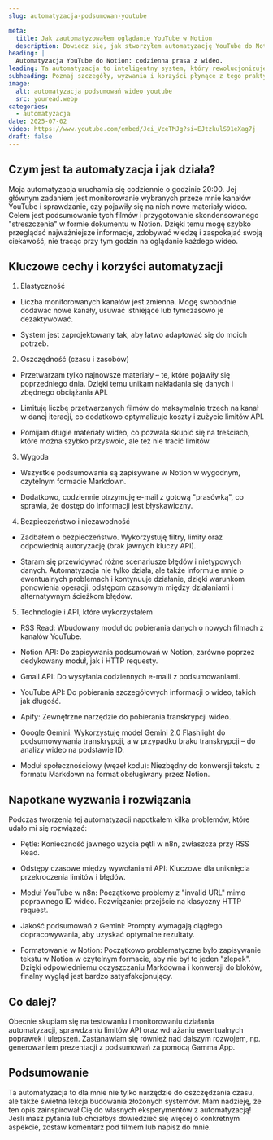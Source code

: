```yaml
---
slug: automatyzacja-podsumowan-youtube

meta:
  title: Jak zautomatyzowałem oglądanie YouTube w Notion
  description: Dowiedz się, jak stworzyłem automatyzację YouTube do Notion, która oszczędza czas, streszcza wideo i zbiera wiedzę.
heading: |
  Automatyzacja YouTube do Notion: codzienna prasa z wideo.
leading: Ta automatyzacja to inteligentny system, który rewolucjonizuje sposób, w jaki przyswajam wiedzę z YouTube. Stworzona na własny użytek w n8n, codziennie monitoruje wybrane kanały, podsumowuje nowe materiały i przygotowuje skondensowaną "prasówkę" w Notion. Koniec z marnowaniem czasu na długie filmy – teraz najważniejsze informacje są zawsze pod ręką. Kiedyś realizowałem to manualnie - najpierw uzyskiwałem transkrypcję, a potem używałem chatu z AI, potem samego gemini (analiza wideo), a teraz dzieje się to w pełni automatycznie.
subheading: Poznaj szczegóły, wyzwania i korzyści płynące z tego praktycznego rozwiązania.
image:
  alt: automatyzacja podsumowań wideo youtube
  src: youread.webp
categories:
  - automatyzacja
date: 2025-07-02
video: https://www.youtube.com/embed/Jci_VceTMJg?si=EJtzkulS91eXag7j
draft: false
---
```


## Czym jest ta automatyzacja i jak działa?

Moja automatyzacja uruchamia się codziennie o godzinie 20:00. Jej głównym zadaniem jest monitorowanie wybranych przeze mnie kanałów YouTube i sprawdzanie, czy pojawiły się na nich nowe materiały wideo. Celem jest podsumowanie tych filmów i przygotowanie skondensowanego "streszczenia" w formie dokumentu w Notion. Dzięki temu mogę szybko przeglądać najważniejsze informacje, zdobywać wiedzę i zaspokajać swoją ciekawość, nie tracąc przy tym godzin na oglądanie każdego wideo.

## Kluczowe cechy i korzyści automatyzacji

1. Elastyczność

- Liczba monitorowanych kanałów jest zmienna. Mogę swobodnie dodawać nowe kanały, usuwać istniejące lub tymczasowo je dezaktywować.

- System jest zaprojektowany tak, aby łatwo adaptować się do moich potrzeb.

2. Oszczędność (czasu i zasobów)

- Przetwarzam tylko najnowsze materiały – te, które pojawiły się poprzedniego dnia. Dzięki temu unikam nakładania się danych i zbędnego obciążania API.

- Limituję liczbę przetwarzanych filmów do maksymalnie trzech na kanał w danej iteracji, co dodatkowo optymalizuje koszty i zużycie limitów API.

- Pomijam długie materiały wideo, co pozwala skupić się na treściach, które można szybko przyswoić, ale też nie tracić limitów.

3. Wygoda

- Wszystkie podsumowania są zapisywane w Notion w wygodnym, czytelnym formacie Markdown.

- Dodatkowo, codziennie otrzymuję e-mail z gotową "prasówką", co sprawia, że dostęp do informacji jest błyskawiczny.

4. Bezpieczeństwo i niezawodność

- Zadbałem o bezpieczeństwo. Wykorzystuję filtry, limity oraz odpowiednią autoryzację (brak jawnych kluczy API).

- Staram się przewidywać różne scenariusze błędów i nietypowych danych. Automatyzacja nie tylko działa, ale także informuje mnie o ewentualnych problemach i kontynuuje działanie, dzięki warunkom ponowienia operacji, odstępom czasowym między działaniami i alternatywnym ścieżkom błędów.

5. Technologie i API, które wykorzystałem

- RSS Read: Wbudowany moduł do pobierania danych o nowych filmach z kanałów YouTube.

- Notion API: Do zapisywania podsumowań w Notion, zarówno poprzez dedykowany moduł, jak i HTTP requesty.

- Gmail API: Do wysyłania codziennych e-maili z podsumowaniami.

- YouTube API: Do pobierania szczegółowych informacji o wideo, takich jak długość.

- Apify: Zewnętrzne narzędzie do pobierania transkrypcji wideo.

- Google Gemini: Wykorzystuję model Gemini 2.0 Flashlight do podsumowywania transkrypcji, a w przypadku braku transkrypcji – do analizy wideo na podstawie ID.

- Moduł społecznościowy (węzeł kodu): Niezbędny do konwersji tekstu z formatu Markdown na format obsługiwany przez Notion.

## Napotkane wyzwania i rozwiązania

Podczas tworzenia tej automatyzacji napotkałem kilka problemów, które udało mi się rozwiązać:

- Pętle: Konieczność jawnego użycia pętli w n8n, zwłaszcza przy RSS Read.

- Odstępy czasowe między wywołaniami API: Kluczowe dla uniknięcia przekroczenia limitów i błędów.

- Moduł YouTube w n8n: Początkowe problemy z "invalid URL" mimo poprawnego ID wideo. Rozwiązanie: przejście na klasyczny HTTP request.

- Jakość podsumowań z Gemini: Prompty wymagają ciągłego dopracowywania, aby uzyskać optymalne rezultaty.

- Formatowanie w Notion: Początkowo problematyczne było zapisywanie tekstu w Notion w czytelnym formacie, aby nie był to jeden "zlepek". Dzięki odpowiedniemu oczyszczaniu Markdowna i konwersji do bloków, finalny wygląd jest bardzo satysfakcjonujący.

## Co dalej?

Obecnie skupiam się na testowaniu i monitorowaniu działania automatyzacji, sprawdzaniu limitów API oraz wdrażaniu ewentualnych poprawek i ulepszeń. Zastanawiam się również nad dalszym rozwojem, np. generowaniem prezentacji z podsumowań za pomocą Gamma App.

## Podsumowanie

Ta automatyzacja to dla mnie nie tylko narzędzie do oszczędzania czasu, ale także świetna lekcja budowania złożonych systemów. Mam nadzieję, że ten opis zainspirował Cię do własnych eksperymentów z automatyzacją! Jeśli masz pytania lub chciałbyś dowiedzieć się więcej o konkretnym aspekcie, zostaw komentarz pod filmem lub napisz do mnie.
